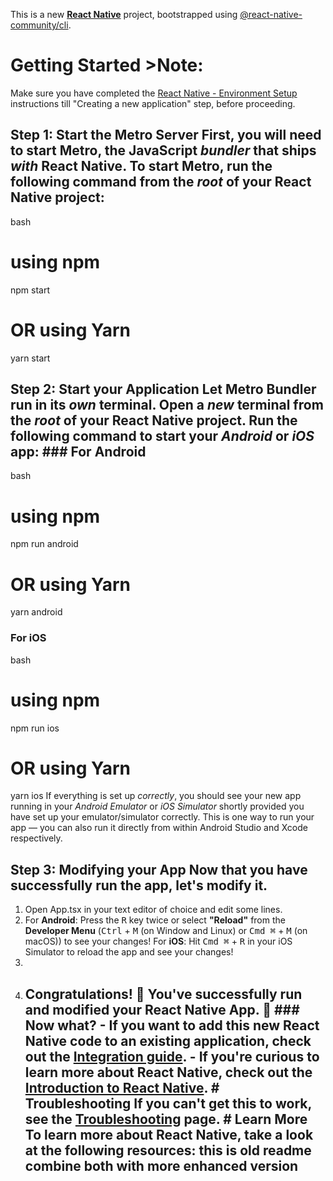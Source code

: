 This is a new [**React Native**](https://reactnative.dev) project, bootstrapped using [@react-native-community/cli](https://github.com/react-native-community/cli). 
# Getting Started >**Note**: 
Make sure you have completed the [React Native - Environment Setup](https://reactnative.dev/docs/environment-setup) instructions till "Creating a new application" step, before proceeding.

## Step 1: Start the Metro Server First, you will need to start **Metro**, the JavaScript _bundler_ that ships _with_ React Native. To start Metro, run the following command from the _root_ of your React Native project:
bash
# using npm
npm start

# OR using Yarn
yarn start
## Step 2: Start your Application Let Metro Bundler run in its _own_ terminal. Open a _new_ terminal from the _root_ of your React Native project. Run the following command to start your _Android_ or _iOS_ app: ### For Android
bash
# using npm
npm run android

# OR using Yarn
yarn android
### For iOS
bash
# using npm
npm run ios

# OR using Yarn
yarn ios
If everything is set up _correctly_, you should see your new app running in your _Android Emulator_ or _iOS Simulator_ shortly provided you have set up your emulator/simulator correctly. This is one way to run your app — you can also run it directly from within Android Studio and Xcode respectively. 

## Step 3: Modifying your App Now that you have successfully run the app, let's modify it. 

1. Open App.tsx in your text editor of choice and edit some lines.
2. For **Android**: Press the <kbd>R</kbd> key twice or select **"Reload"** from the **Developer Menu** (<kbd>Ctrl</kbd> + <kbd>M</kbd> (on Window and Linux) or <kbd>Cmd ⌘</kbd> + <kbd>M</kbd> (on macOS)) to see your changes! For **iOS**: Hit <kbd>Cmd ⌘</kbd> + <kbd>R</kbd> in your iOS Simulator to reload the app and see your changes!
3.
4. ## Congratulations! :tada: You've successfully run and modified your React Native App. :partying_face: ### Now what? - If you want to add this new React Native code to an existing application, check out the [Integration guide](https://reactnative.dev/docs/integration-with-existing-apps). - If you're curious to learn more about React Native, check out the [Introduction to React Native](https://reactnative.dev/docs/getting-started). # Troubleshooting If you can't get this to work, see the [Troubleshooting](https://reactnative.dev/docs/troubleshooting) page. # Learn More To learn more about React Native, take a look at the following resources: this is old readme combine both with more enhanced version
